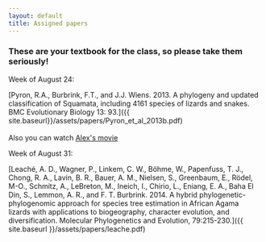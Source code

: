 ```yaml
---
layout: default
title: Assigned papers
---
```


### These are your textbook for the class, so please take them seriously!

Week of August 24:

[Pyron, R.A., Burbrink, F.T., and J.J. Wiens. 2013. A phylogeny and updated classification of Squamata, including 4161 species of lizards and snakes. BMC Evolutionary Biology 13: 93.]({{ site.baseurl}}/assets/papers/Pyron_et_al_2013b.pdf)
<br><br>Also you can watch [Alex's movie](https://www.dropbox.com/s/kq2nkrjbbld33b0/snakehandlers_small.mp4?dl=0)

Week of August 31:

[Leaché, A. D., Wagner, P., Linkem, C. W., Böhme, W., Papenfuss, T. J., Chong, R. A., Lavin, B. R., Bauer, A. M., Nielsen, S., Greenbaum, E., Rödel, M-O., Schmitz, A., LeBreton, M., Ineich, I., Chirio, L., Eniang, E. A., Baha El Din, S., Lemmon, A. R., and F. T. Burbrink. 2014. A hybrid phylogenetic-phylogenomic approach for species tree estimation in African Agama lizards with applications to biogeography, character evolution, and diversification.
Molecular Phylogenetics and Evolution, 79:215-230.]({{ site.baseurl }}/assets/papers/leache.pdf)
